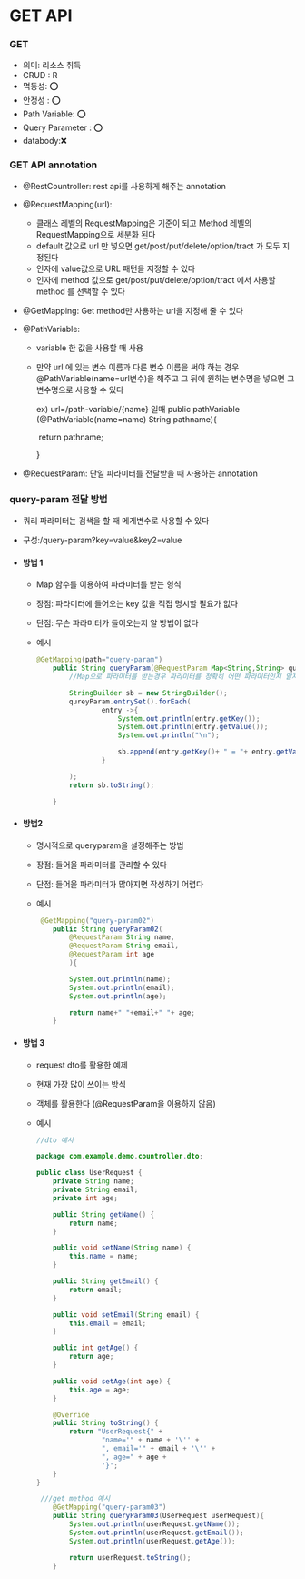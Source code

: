 # GET API

### GET 

- 의미: 리소스 취득
- CRUD : R
- 멱등성: :o:
- 안정성 : :o:
- Path Variable: :o:
- Query Parameter : :o:
- databody::x:

### GET API annotation

- @RestCountroller: rest api를 사용하게 해주는 annotation

- @RequestMapping(url):

  - 클래스 레벨의 RequestMapping은 기준이 되고 Method 레벨의 RequestMapping으로 세분화 된다
  - default 값으로 url 만 넣으면 get/post/put/delete/option/tract 가 모두 지정된다
  - 인자에 value값으로 URL 패턴을 지정할 수 있다
  - 인자에 method 값으로 get/post/put/delete/option/tract 에서 사용할 method 를 선택할 수 있다

- @GetMapping: Get method만 사용하는 url을 지정해 줄 수 있다

- @PathVariable: 

  - variable 한 값을 사용할 때 사용 

  - 만약 url 에 있는 변수 이름과 다른 변수 이름을 써야 하는 경우 @PathVariable(name=url변수)을 해주고 그 뒤에 원하는 변수명을 넣으면 그 변수명으로 사용할 수 있다

    ex) url=/path-variable/{name} 일때 public pathVariable (@PathVariable(name=name) String pathname){

    ​	return pathname;

    }

- @RequestParam: 단일 파라미터를 전달받을 때 사용하는 annotation

### query-param 전달 방법

- 쿼리 파라미터는 검색을 할 때 메게변수로 사용할 수 있다

- 구성:/query-param?key=value&key2=value

- #### 방법 1

  - Map 함수를 이용하여 파라미터를 받는 형식

  - 장점: 파라미터에 들어오는 key 값을 직접 명시할 필요가 없다

  - 단점: 무슨 파라미터가 들어오는지 알 방법이 없다

  - 예시

    ```java
    @GetMapping(path="query-param")
        public String queryParam(@RequestParam Map<String,String> qureyParam){
            //Map으로 파라미터를 받는경우 파라미터를 정확히 어떤 파라미터인지 알지 못한다
    
            StringBuilder sb = new StringBuilder();
            qureyParam.entrySet().forEach(
                    entry ->{
                        System.out.println(entry.getKey());
                        System.out.println(entry.getValue());
                        System.out.println("\n");
    
                        sb.append(entry.getKey()+ " = "+ entry.getValue()+"/n");
                    }
    
            );
            return sb.toString();
    
        }
    ```

    

- #### 방법2

  - 명시적으로 queryparam을 설정해주는 방법

  - 장점: 들어올 파라미터를 관리할 수 있다

  - 단점: 들어올 파라미터가 많아지면 작성하기 어렵다

  - 예시

    ```java
     @GetMapping("query-param02")
        public String queryParam02(
            @RequestParam String name,
            @RequestParam String email,
            @RequestParam int age
            ){
    
            System.out.println(name);
            System.out.println(email);
            System.out.println(age);
    
            return name+" "+email+" "+ age;
        }
    ```

- #### 방법 3

  - request dto를 활용한 예제

  - 현재 가장 많이 쓰이는 방식

  - 객체를 활용한다 (@RequestParam을 이용하지 않음)

  - 예시

    ```java
    //dto 예시
    
    package com.example.demo.countroller.dto;
    
    public class UserRequest {
        private String name;
        private String email;
        private int age;
    
        public String getName() {
            return name;
        }
    
        public void setName(String name) {
            this.name = name;
        }
    
        public String getEmail() {
            return email;
        }
    
        public void setEmail(String email) {
            this.email = email;
        }
    
        public int getAge() {
            return age;
        }
    
        public void setAge(int age) {
            this.age = age;
        }
    
        @Override
        public String toString() {
            return "UserRequest{" +
                    "name='" + name + '\'' +
                    ", email='" + email + '\'' +
                    ", age=" + age +
                    '}';
        }
    }
    
    ```

    ```java
     ///get method 예시
    	@GetMapping("query-param03")
        public String queryParam03(UserRequest userRequest){
            System.out.println(userRequest.getName());
            System.out.println(userRequest.getEmail());
            System.out.println(userRequest.getAge());
    
            return userRequest.toString();
        }
    
    ```

    